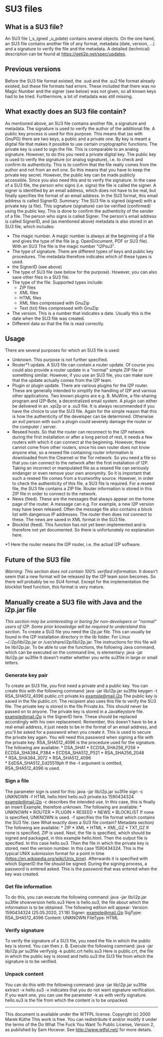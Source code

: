 SU3 files
=========

What is a SU3 file?
-------------------
An SU3 file (_s_igned _u_pdate) contains several objects. On the one hand, an SU3 file contains
another file of any format, metadata (date, version, ...) and a signature to
verify the file and the metadata. A detailed (technical) description can be
found at https://geti2p.net/spec/updates.

Previous versions
-----------------
Before the SU3 file format existed, the .sud and the .su2 file format already
existed, but these file formats had errors. These included that there was no
Magic Number and the signer (see below) was not given, so all known keys had
to be tried. Furthermore, a lot of metadata was still missing.

What exactly does an SU3 file contain?
--------------------------------------
As mentioned above, an SU3 file contains another file, a signature and metadata.
The signature is used to verify the author of the additional file. A public key
process is used for this purpose. This means that (as with GnuPG) there are two
keys, a public and a private one. By key is meant a digital file that makes it
possible to use certain cryptographic functions. The private key is used to sign
the file. This is comparable to an analog signature. However, to do this you
need a private digital key. The public key is used to verify the signature (or
analog signature), i.e. to check and confirm its authenticity. This is to confirm
that the file really comes from the author and not from an evil one. So this means
that you have to keep the private key secret. However, the public key can be made
publicly accessible. Since you also need this and to verify the signature. In the
case of a SU3 file, the person who signs (i.e. signs) the file is called the signer.
A signer is identified by an email address, which does not have to be real, but
finally specifies the format of an email address. In the SU3 format, this email
address is called SignerID. Summary: The SU3 file is signed (signed) with a
private key (a file). This signature (signature) can be verified (confirmed)
using the public key. This is done to confirm the authenticity of the sender of
a file. The person who signs is called Signer. The person's email address is
called SignerID, and (as mentioned above) metadata is also stored in an SU3 file,
which includes:
* The magic number. A magic number is always at the beginning of a file and gives
the type of the file (e.g. OpenDocument, PDF or SU3 file). With an SU3
The file is the magic number "I2Psu3".
* The type of signature. There are different types of keys and public key procedures.
The metadata therefore indicates which of these types is used.
* the SignerID (see above)
* The type of SU3 file (see below for the purpose). However, you can also save other files in a SU3 file.
* The type of the file. Supported types include:
    * ZIP files
    * XML files
    * HTML files
    * XML files compressed with GnuZip
    * Text (txt) files compressed with GnuZip
* The version. This is a number that indicates a date. Usually this is the date when the SU3 file was created.
* Different data so that the file is read correctly.

Usage
-----
There are several purposes for which an SU3 file is used:
* Unknown. This purpose is not further specified.
* Router*1 update. A SU3 file can contain a router update. Of course you could
also provide a router update in a "normal" simple ZIP file or something similar.
However, if you use an SU3 file, you can make sure that the update actually comes from the I2P team.
* Plugin or plugin update. There are various plugins for the I2P router. These
are generally intended to simplify the handling of I2P and various other applications.
Two known plugins are e.g. B. MuWire, a file-sharing program and I2P-Bote, a
decentralized email system. A plugin can either be delivered in an .xpi2p or a .su3
file. It is always recommended if you have the choice to use the SU3 file. Again
for the simple reason that this is how the authenticity of the developer can be
determined. Otherwise an evil person with such a plugin could severely damage the
router or the computer / server.
* Reseed hosts. So that the router can reconnect to the I2P network during the
first installation or after a long period of rest, it needs a few routers with
which it can connect at the beginning. However, these cannot come from other
routers, since his own router does not know anyone else, so a reseed file
containing router information is downloaded from the Clearnet or the Tor network.
So you need a file so that you can connect to the network after the first
installation of I2P. Taking an incorrect or manipulated file as a reseed file can
seriously endanger or even remove your own anonymity. So it is important that
such a reseed file comes from a trustworthy source. However, in order to check
the authenticity of this file, a SU3 file is required. For a reseed file, the SU3
file contains a ZIP file. Router information is stored in this ZIP file in order
to connect to the network.
* News (feed). These are the messages that always appear on the home page of the
router. A message can e.g. For example, a new I2P version may have been released.
Often the message file also contains a block list with dangerous IP addresses.
The router then does not connect to these. The news are saved in XML format in the SU3 file.
* Blocklist (feed). This function has not yet been implemented and is therefore
not yet documented. So there is unfortunately no explanation here.

*1 Here the router means the I2P router, i.e. the actual I2P software.

Future of the SU3 file
----------------------
_Warning: This section does not contain 100% verified information._
It doesn't seem that a new format will be released by the I2P team soon
becomes. So there will probably be no SU4 format. Except for the implementation
the blocklist feed function, this format is very mature.

Manually create a SU3 file with Java and the i2p.jar file
---------------------------------------------------------
_This section may be uninteresting or boring for non-developers or "normal"
users of I2P. Some prior knowledge will be required to understand this section._
To create a SU3 file you need the i2p.jar file. This can usually be found in the
I2P installation directory in the lib folder. For Linux ~/.i2p/lib/i2p.jar or
/usr/share/i2p/lib/i2p.jar. The instructions for this file will be lib/i2p.jar.
To be able to use the functions, the following Java command, which can be executed on the command line, is elementary:
    java -jar lib/i2p.jar su3file
It doesn't matter whether you write su3file in large or small letters.

### Generate key pair
To create an SU3 file, you first need a private and a public key. You can create this with the following command:
    java -jar lib/i2p.jar su3file keygen -t RSA_SHA512_4096 public.crt private.ks example@mail.i2p
The public key is saved in the file public.crt. The recipient also uses this file
to verify the SU3 file. The private key is stored in the file Private.ks. This
should never be passed on to anyone. The private key is stored in a JavaKeystore
file. example@mail.i2p is the SignerID here. These should be replaced accordingly
with his own replacement. Remember, this doesn't have to be a real email address,
it just needs to be in the format of an email address, and you'll be asked for a
password when you create it. This is used to secure the private key again. You
will need this password when signing a file with the private key. RSA_SHA512_4096
is the procedure used for the signature. The following are available:
	* DSA_SHA1
	* ECDSA_SHA256_P256
	* ECDSA_SHA384_P384
	* ECDSA_SHA512_P521
	* RSA_SHA256_2048	
	* RSA_SHA384_3072
	* RSA_SHA512_4096	
	* EdDSA_SHA512_Ed25519ph
If the -t argument is omitted, RSA_SHA512_4096 is used.

### Sign a file
The parameter sign is used for this:
    java -jar lib/i2p.jar su3file sign -c UNKNOWN -f HTML hello.html hello.su3 private.ks 1590434324 example@mail.i2p
-c describes the intended use. In this case, this is finally an insert
Example, therefore unknown. The following are available:
	* UNKNOWN
	* ROUTER
	* PLUGIN
	* RESEED
	* NEWS
	* BLOCKLIST
If none is specified, UNKNOWN is used. -f specifies the file format which contains
the SU3 file. (see What exactly does a SU3 file contain? Metadata section) The following are available:
	* ZIP
	* XML
	* HTML
	* XML_GZ
	* TXT_GZ
If none is specified, ZIP is used. Next, the file is specified, which should be
signed and packaged, in this example hello.html. Then the output file is specified.
In this case hello.su3. Then the file in which the private key is stored, next the
version number. In this case 1590434324. This is the typical UNIX submission format
for a point in time (https://en.wikipedia.org/wiki/Unix_time). Afterwards it is
specified with which SignerID the file should be signed. During the signing process,
a password is entered asked. This is the password that was entered when the key was created.

### Get file information
To do this, you can execute the following command:
    java -jar lib/i2p.jar su3file showversion hello.su3
Here is hello.su3, the file about which the information is to be obtained.
The following edition will appear:
Version:  1590434324 (25.05.2020, 21:18)
Signer:   example@mail.i2p
SigType:  RSA_SHA512_4096
Content:  UNKNOWN
FileType: HTML

### Verify signature
To verify the signature of a SU3 file, you need the file in which the public key is stored. You can then z. B. Execute the following command:
    java -jar lib/i2p.jar su3file verifysig -k public.crt hello.su3
Here is public.crt, the file in which the public key is stored and hello.su3 the SU3 file from which the signature is to be verified.

### Unpack content
You can do this with the following command:
    java -jar lib/i2p.jar su3file extract -x hello.su3
-x indicates that you do not want signature verification. If you want one, you
can use the parameter -k as with verify signature. hello.su3 is the file from
which the content is to be unpacked.


---
This document is available under the WTFPL license.
Copyright (c) 2000 Marek Küthe
This work is free. You can redistribute it and/or modify it under the
terms of the Do What The Fuck You Want To Public License, Version 2,
as published by Sam Hocevar. See http://www.wtfpl.net/ for more details.
